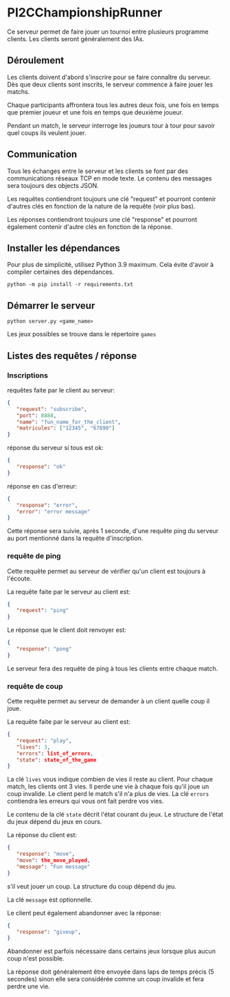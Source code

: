 # PI2CChampionshipRunner

Ce serveur permet de faire jouer un tournoi entre plusieurs programme clients. Les clients seront généralement des IAs.

## Déroulement

Les clients doivent d'abord s'inscrire pour se faire connaître du serveur. Dès que deux clients sont inscrits, le serveur commence à faire jouer les matchs.

Chaque participants affrontera tous les autres deux fois, une fois en temps que premier joueur et une fois en temps que deuxième joueur.

Pendant un match, le serveur interroge les joueurs tour à tour pour savoir quel coups ils veulent jouer.

## Communication

Tous les échanges entre le serveur et les clients se font par des communications réseaux TCP en mode texte. Le contenu des messages sera toujours des objects JSON.

Les requêtes contiendront toujours une clé "request" et pourront contenir d'autres clés en fonction de la nature de la requête (voir plus bas).

Les réponses contiendront toujours une clé "response" et pourront également contenir d'autre clés en fonction de la réponse.

## Installer les dépendances

Pour plus de simplicité, utilisez Python 3.9 maximum. Cela évite d'avoir à compiler certaines des dépendances.

```shell
python -m pip install -r requirements.txt
```

## Démarrer le serveur

```shell
python server.py <game_name>
```

Les jeux possibles se trouve dans le répertoire `games`

## Listes des requêtes / réponse

### Inscriptions

requêtes faite par le client au serveur:

```json
{
   "request": "subscribe",
   "port": 8888,
   "name": "fun_name_for_the_client",
   "matricules": ["12345", "67890"]
}
```

réponse du serveur si tous est ok:

```json
{
   "response": "ok"
}
```

réponse en cas d'erreur:

```json
{
   "response": "error",
   "error": "error message"
}
```

Cette réponse sera suivie, après 1 seconde, d'une requête ping du serveur au port mentionné dans la requête d'inscription.

### requête de ping

Cette requête permet au serveur de vérifier qu'un client est toujours à l'écoute.

La requête faite par le serveur au client est:

```json
{
   "request": "ping"
}
```

Le réponse que le client doit renvoyer est:

```json
{
   "response": "pong"
}
```

Le serveur fera des requête de ping à tous les clients entre chaque match.

### requête de coup

Cette requête permet au serveur de demander à un client quelle coup il joue.

La requête faite par le serveur au client est:

```json
{
   "request": "play",
   "lives": 3,
   "errors": list_of_errors,
   "state": state_of_the_game
}
```

La clé `lives` vous indique combien de vies il reste au client. Pour chaque match, les clients ont 3 vies. Il perde une vie à chaque fois qu'il joue un coup invalide. Le client perd le match s'il n'a plus de vies. La clé `errors` contiendra les erreurs qui vous ont fait perdre vos vies.

Le contenu de la clé `state` décrit l'état courant du jeux. Le structure de l'état du jeux dépend du jeux en cours.

La réponse du client est:

```json
{
   "response": "move",
   "move": the_move_played,
   "message": "Fun message"
}
```

s'il veut jouer un coup. La structure du coup dépend du jeu.

La clé `message` est optionnelle.

Le client peut également abandonner avec la réponse:

```json
{
   "response": "giveup",
}
```

Abandonner est parfois nécessaire dans certains jeux lorsque plus aucun coup n'est possible.

La réponse doit généralement être envoyée dans laps de temps précis (5 secondes) sinon elle sera considérée comme un coup invalide et fera perdre une vie.
